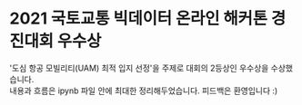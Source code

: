 # 2021 국토교통 빅데이터 온라인 해커톤 경진대회 우수상

'도심 항공 모빌리티(UAM) 최적 입지 선정'을 주제로 대회의 2등상인 우수상을 수상했습니다.<br/> 
내용과 흐름은 ipynb 파일 안에 최대한 정리해두었습니다. 피드백은 환영입니다 :)
